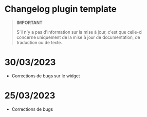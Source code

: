 # Changelog plugin template

>**IMPORTANT**
>
>S'il n'y a pas d'information sur la mise à jour, c'est que celle-ci concerne uniquement de la mise à jour de documentation, de traduction ou de texte.

# 30/03/2023

- Corrections de bugs sur le widget

# 25/03/2023

- Corrections de bugs